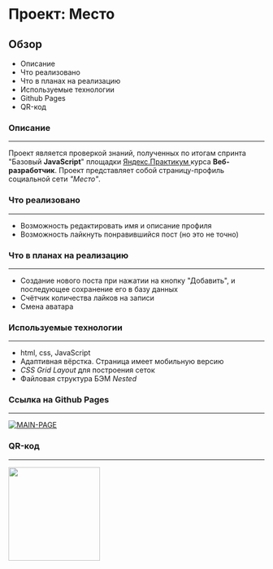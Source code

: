 # Проект: Место

## Обзор

* Описание
* Что реализовано
* Что в планах на реализацию
* Используемые технологии
* Github Pages
* QR-код

### **Описание**
---
Проект является проверкой знаний, полученных по итогам спринта "Базовый __JavaScript__" площадки [Яндекс.Практикум ](https://practicum.yandex.ru) курса **Веб-разработчик**.
Проект представляет собой страницу-профиль социальной сети _"Место"_.

### **Что реализовано**
---
+ Возможность редактировать имя и описание профиля
+ Возможность лайкнуть понравившийся пост (но это не точно)

### **Что в планах на реализацию**
---
+ Создание нового поста при нажатии на кнопку "Добавить", и последующее сохранение его в базу данных
+ Счётчик количества лайков на записи
+ Смена аватара

### **Используемые технологии**
---
+ html, css, JavaScript
+ Адаптивная вёрстка. Страница имеет мобильную версию
+ _CSS Grid Layout_ для построения сеток
+ Файловая структура БЭМ _Nested_

### **Ссылка на Github Pages**
---
<a href="https://kirill-kor.github.io/mesto/"><img src="https://i.ibb.co/7XVHNgF/MAIN-PAGE.jpg" alt="MAIN-PAGE"></a>

### **QR-код**
---
<img src="https://i.ibb.co/xMsNhvh/image.png" alt="" width="180" height="184"></a>

